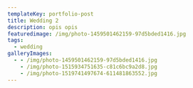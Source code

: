 ```yaml
---
templateKey: portfolio-post
title: Wedding 2
description: opis opis
featuredimage: /img/photo-1459501462159-97d5bded1416.jpg
tags:
  - wedding
galleryImages:
  - - /img/photo-1459501462159-97d5bded1416.jpg
    - /img/photo-1515934751635-c81c6bc9a2d8.jpg
    - /img/photo-1519741497674-611481863552.jpg
---
```


